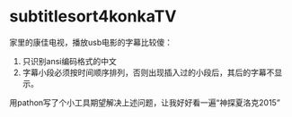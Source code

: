 # subtitlesort4konkaTV
家里的康佳电视，播放usb电影的字幕比较傻：
1. 只识别ansi编码格式的中文
2. 字幕小段必须按时间顺序排列，否则出现插入过的小段后，其后的字幕不显示。

用pathon写了个小工具期望解决上述问题，让我好好看一遍“神探夏洛克2015”